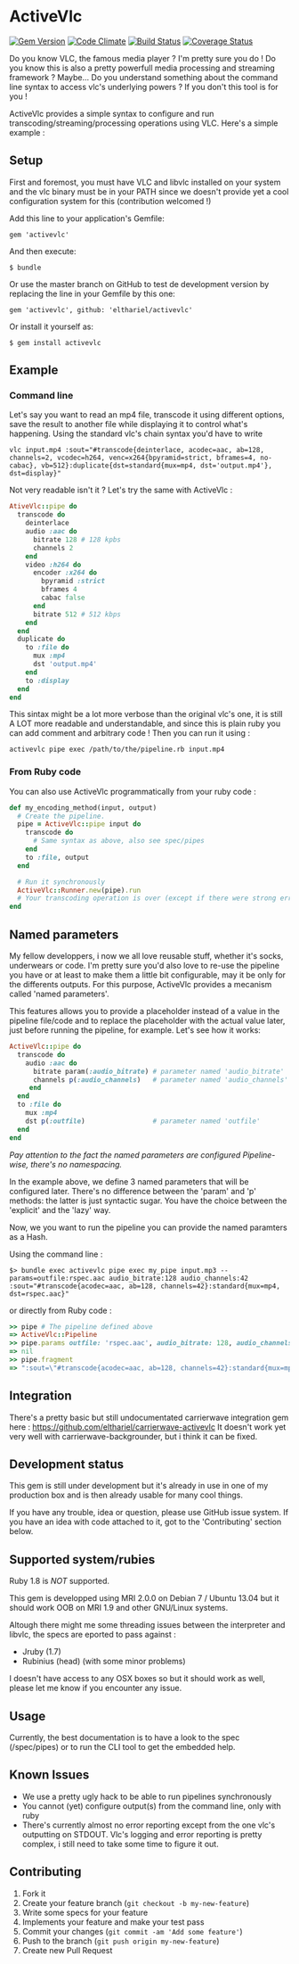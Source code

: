 # ActiveVlc

[![Gem Version](https://badge.fury.io/rb/activevlc.png)](http://badge.fury.io/rb/activevlc)
[![Code Climate](https://codeclimate.com/github/elthariel/activevlc.png)](https://codeclimate.com/github/elthariel/activevlc)
[![Build Status](https://travis-ci.org/elthariel/activevlc.png?branch=master)](https://travis-ci.org/elthariel/activevlc)
  [![Coverage Status](https://coveralls.io/repos/elthariel/activevlc/badge.png?branch=master)](https://coveralls.io/r/elthariel/activevlc?branch=master)

Do you know VLC, the famous media player ? I'm pretty sure you do !
Do you know this is also a pretty powerfull media processing and streaming framework ? Maybe...
Do you understand something about the command line syntax to access vlc's underlying
powers ? If you don't this tool is for you !

ActiveVlc provides a simple syntax to configure and run transcoding/streaming/processing
operations using VLC. Here's a simple example :

## Setup

First and foremost, you must have VLC and libvlc installed on your system and
the vlc binary must be in your PATH since we doesn't provide yet a cool
configuration system for this (contribution welcomed !)

Add this line to your application's Gemfile:

    gem 'activevlc'

And then execute:

    $ bundle

Or use the master branch on GitHub to test de development version by replacing
the line in your Gemfile by this one:

    gem 'activevlc', github: 'elthariel/activevlc'

Or install it yourself as:

    $ gem install activevlc

## Example

### Command line

Let's say you want to read an mp4 file, transcode it using different options, save the result to
another file while displaying it to control what's happening. Using the standard vlc's chain syntax
you'd have to write

    vlc input.mp4 :sout="#transcode{deinterlace, acodec=aac, ab=128, channels=2, vcodec=h264, venc=x264{bpyramid=strict, bframes=4, no-cabac}, vb=512}:duplicate{dst=standard{mux=mp4, dst='output.mp4'}, dst=display}"

Not very readable isn't it ? Let's try the same with ActiveVlc :

```ruby
AtiveVlc::pipe do
  transcode do
    deinterlace
    audio :aac do
      bitrate 128 # 128 kpbs
      channels 2
    end
    video :h264 do
      encoder :x264 do
        bpyramid :strict
        bframes 4
        cabac false
      end
      bitrate 512 # 512 kbps
    end
  end
  duplicate do
    to :file do
      mux :mp4
      dst 'output.mp4'
    end
    to :display
  end
end
```

This sintax might be a lot more verbose than the original vlc's one,
it is still A LOT more readable and understandable, and since this is plain ruby
you can add comment and arbitrary code !
Then you can run it using :

    activevlc pipe exec /path/to/the/pipeline.rb input.mp4

### From Ruby code

You can also use ActiveVlc programmatically from your ruby code :

```ruby
def my_encoding_method(input, output)
  # Create the pipeline.
  pipe = ActiveVlc::pipe input do
    transcode do
      # Same syntax as above, also see spec/pipes
    end
    to :file, output
  end

  # Run it synchronously
  ActiveVlc::Runner.new(pipe).run
  # Your transcoding operation is over (except if there were strong errors)
end
```

## Named parameters

My fellow developpers, i now we all love reusable stuff, whether it's socks,
underwears or code. I'm pretty sure you'd also love to re-use the pipeline you
have or at least to make them a little bit configurable, may it be only for
the differents outputs. For this purpose, ActiveVlc provides a mecanism called
'named parameters'.

This features allows you to provide a placeholder instead of a value in the
pipeline file/code and to replace the placeholder with the actual value later,
just before running the pipeline, for example. Let's see how it works:

```ruby
ActiveVlc::pipe do
  transcode do
    audio :aac do
      bitrate param(:audio_bitrate) # parameter named 'audio_bitrate'
      channels p(:audio_channels)   # parameter named 'audio_channels'
     end
  end
  to :file do
    mux :mp4
    dst p(:outfile)                 # parameter named 'outfile'
  end
end
```

*Pay attention to the fact the named parameters are configured Pipeline-wise, there's no namespacing.*

In the example above, we define 3 named parameters that will be configured
later. There's no difference between the 'param' and 'p' methods: the latter
is just syntactic sugar. You have the choice between the 'explicit' and the
'lazy' way.

Now, we you want to run the pipeline you can provide the named paramters as a
Hash.

Using the command line :

    $> bundle exec activevlc pipe exec my_pipe input.mp3 --params=outfile:rspec.aac audio_bitrate:128 audio_channels:42
    :sout="#transcode{acodec=aac, ab=128, channels=42}:standard{mux=mp4, dst=rspec.aac}"

or directly from Ruby code :

```ruby
>> pipe # The pipeline defined above
=> ActiveVlc::Pipeline
>> pipe.params outfile: 'rspec.aac', audio_bitrate: 128, audio_channels: 42
=> nil
>> pipe.fragment
=> ":sout=\"#transcode{acodec=aac, ab=128, channels=42}:standard{mux=mp4, dst=rspec.aac}\""
```

## Integration

There's a pretty basic but still undocumentated carrierwave integration gem here : https://github.com/elthariel/carrierwave-activevlc
It doesn't work yet very well with carrierwave-backgrounder, but i think it can be fixed.

## Development status

This gem is still under development but it's already in use in one of my production box and is 
then already usable for many cool things.

If you have any trouble, idea or question, please use GitHub issue
system. If you have an idea with code attached to it, got to the
'Contributing' section below.

## Supported system/rubies

Ruby 1.8 is _NOT_ supported.

This gem is developped using MRI 2.0.0 on Debian 7 / Ubuntu 13.04 but it should work OOB on MRI 1.9 and other GNU/Linux systems.

Altough there might me some threading issues between the interpreter and libvlc, the specs are eported to pass against :
* Jruby (1.7)
* Rubinius (head) (with some minor problems)

I doesn't have access to any OSX boxes so but it should work as well, please let me know if you encounter any issue.

## Usage

Currently, the best documentation is to have a look to the spec (/spec/pipes)
or to run the CLI tool to get the embedded help.

## Known Issues

* We use a pretty ugly hack to be able to run pipelines synchronously
* You cannot (yet) configure output(s) from the command line, only with ruby
* There's currently almost no error reporting except from the one vlc's outputting on STDOUT. Vlc's logging and error reporting is pretty complex, i still need to take some time to figure it out.

## Contributing

1. Fork it
2. Create your feature branch (`git checkout -b my-new-feature`)
3. Write some specs for your feature
4. Implements your feature and make your test pass
5. Commit your changes (`git commit -am 'Add some feature'`)
6. Push to the branch (`git push origin my-new-feature`)
7. Create new Pull Request
